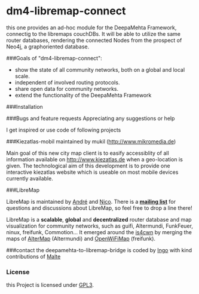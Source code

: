 dm4-libremap-connect
=============================

this one provides an ad-hoc module for the DeepaMehta Framework, connectig to the libremaps couchDBs.
It will be able to utilize the same router databases, rendering the connected Nodes from the prospect of Neo4j, a graphoriented database.

###Goals of "dm4-libremap-connect":
* show the state of all community networks, both on a global and local scale.
* independent of involved routing protocols.
* share open data for community networks.
* extend the functionality of the DeepaMehta Framework


###Installation


###Bugs and feature requests
Appreciating any suggestions or help 

I get inspired or use code of following projects

###Kiezatlas-mobil
maintained by mukil (http://www.mikromedia.de)

Main goal of this new city map client is to easify accessiblity of all information available on http://www.kiezatlas.de when a geo-location is given. The technological aim of this development is to provide one interactive kiezatlas website which is useable on most mobile devices currently available.


###LibreMap

LibreMap is maintained by [André](https://github.com/andrenarchy) and [Nico](https://github.com/nicoechaniz). There is a **[mailing list](http://lists.libremap.net/mailman/listinfo/discussion)** for questions and discussions about LibreMap, so feel free to drop a line there!

LibreMap is a **scalable**, **global** and **decentralized** router database and map visualization for community networks, such as guifi, Altermundi, FunkFeuer, ninux, freifunk, Commotion... It emerged around the [is4cwn](http://2013.wirelesssummit.org/) by merging the maps of [AlterMap](https://colectivo.altermundi.net/projects/altermap) (Altermundi) and [OpenWiFiMap](https://github.com/freifunk/openwifimap-html5) (freifunk).


###contact
the deepamehta-to-libremap-bridge is coded by [Ingo](https://github.com/IngoGaucho) with kind contributions of [Malte](https://github.com/mukil)

### License

this Project is licensed under [GPL3](LICENSE).

